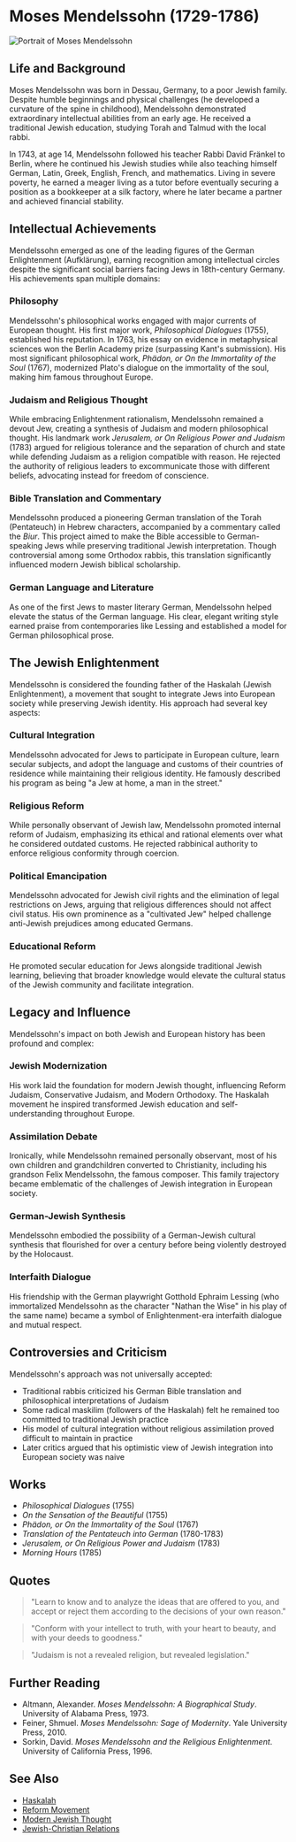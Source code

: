 # Moses Mendelssohn (1729-1786)

![Portrait of Moses Mendelssohn](mendelssohn_portrait.jpg)

## Life and Background

Moses Mendelssohn was born in Dessau, Germany, to a poor Jewish family. Despite humble beginnings and physical challenges (he developed a curvature of the spine in childhood), Mendelssohn demonstrated extraordinary intellectual abilities from an early age. He received a traditional Jewish education, studying Torah and Talmud with the local rabbi.

In 1743, at age 14, Mendelssohn followed his teacher Rabbi David Fränkel to Berlin, where he continued his Jewish studies while also teaching himself German, Latin, Greek, English, French, and mathematics. Living in severe poverty, he earned a meager living as a tutor before eventually securing a position as a bookkeeper at a silk factory, where he later became a partner and achieved financial stability.

## Intellectual Achievements

Mendelssohn emerged as one of the leading figures of the German Enlightenment (Aufklärung), earning recognition among intellectual circles despite the significant social barriers facing Jews in 18th-century Germany. His achievements span multiple domains:

### Philosophy

Mendelssohn's philosophical works engaged with major currents of European thought. His first major work, *Philosophical Dialogues* (1755), established his reputation. In 1763, his essay on evidence in metaphysical sciences won the Berlin Academy prize (surpassing Kant's submission). His most significant philosophical work, *Phädon, or On the Immortality of the Soul* (1767), modernized Plato's dialogue on the immortality of the soul, making him famous throughout Europe.

### Judaism and Religious Thought

While embracing Enlightenment rationalism, Mendelssohn remained a devout Jew, creating a synthesis of Judaism and modern philosophical thought. His landmark work *Jerusalem, or On Religious Power and Judaism* (1783) argued for religious tolerance and the separation of church and state while defending Judaism as a religion compatible with reason. He rejected the authority of religious leaders to excommunicate those with different beliefs, advocating instead for freedom of conscience.

### Bible Translation and Commentary

Mendelssohn produced a pioneering German translation of the Torah (Pentateuch) in Hebrew characters, accompanied by a commentary called the *Biur*. This project aimed to make the Bible accessible to German-speaking Jews while preserving traditional Jewish interpretation. Though controversial among some Orthodox rabbis, this translation significantly influenced modern Jewish biblical scholarship.

### German Language and Literature

As one of the first Jews to master literary German, Mendelssohn helped elevate the status of the German language. His clear, elegant writing style earned praise from contemporaries like Lessing and established a model for German philosophical prose.

## The Jewish Enlightenment

Mendelssohn is considered the founding father of the Haskalah (Jewish Enlightenment), a movement that sought to integrate Jews into European society while preserving Jewish identity. His approach had several key aspects:

### Cultural Integration

Mendelssohn advocated for Jews to participate in European culture, learn secular subjects, and adopt the language and customs of their countries of residence while maintaining their religious identity. He famously described his program as being "a Jew at home, a man in the street."

### Religious Reform

While personally observant of Jewish law, Mendelssohn promoted internal reform of Judaism, emphasizing its ethical and rational elements over what he considered outdated customs. He rejected rabbinical authority to enforce religious conformity through coercion.

### Political Emancipation

Mendelssohn advocated for Jewish civil rights and the elimination of legal restrictions on Jews, arguing that religious differences should not affect civil status. His own prominence as a "cultivated Jew" helped challenge anti-Jewish prejudices among educated Germans.

### Educational Reform

He promoted secular education for Jews alongside traditional Jewish learning, believing that broader knowledge would elevate the cultural status of the Jewish community and facilitate integration.

## Legacy and Influence

Mendelssohn's impact on both Jewish and European history has been profound and complex:

### Jewish Modernization

His work laid the foundation for modern Jewish thought, influencing Reform Judaism, Conservative Judaism, and Modern Orthodoxy. The Haskalah movement he inspired transformed Jewish education and self-understanding throughout Europe.

### Assimilation Debate

Ironically, while Mendelssohn remained personally observant, most of his own children and grandchildren converted to Christianity, including his grandson Felix Mendelssohn, the famous composer. This family trajectory became emblematic of the challenges of Jewish integration in European society.

### German-Jewish Synthesis

Mendelssohn embodied the possibility of a German-Jewish cultural synthesis that flourished for over a century before being violently destroyed by the Holocaust.

### Interfaith Dialogue

His friendship with the German playwright Gotthold Ephraim Lessing (who immortalized Mendelssohn as the character "Nathan the Wise" in his play of the same name) became a symbol of Enlightenment-era interfaith dialogue and mutual respect.

## Controversies and Criticism

Mendelssohn's approach was not universally accepted:

- Traditional rabbis criticized his German Bible translation and philosophical interpretations of Judaism
- Some radical maskilim (followers of the Haskalah) felt he remained too committed to traditional Jewish practice
- His model of cultural integration without religious assimilation proved difficult to maintain in practice
- Later critics argued that his optimistic view of Jewish integration into European society was naive

## Works

- *Philosophical Dialogues* (1755)
- *On the Sensation of the Beautiful* (1755)
- *Phädon, or On the Immortality of the Soul* (1767)
- *Translation of the Pentateuch into German* (1780-1783)
- *Jerusalem, or On Religious Power and Judaism* (1783)
- *Morning Hours* (1785)

## Quotes

> "Learn to know and to analyze the ideas that are offered to you, and accept or reject them according to the decisions of your own reason."

> "Conform with your intellect to truth, with your heart to beauty, and with your deeds to goodness."

> "Judaism is not a revealed religion, but revealed legislation."

## Further Reading

- Altmann, Alexander. *Moses Mendelssohn: A Biographical Study*. University of Alabama Press, 1973.
- Feiner, Shmuel. *Moses Mendelssohn: Sage of Modernity*. Yale University Press, 2010.
- Sorkin, David. *Moses Mendelssohn and the Religious Enlightenment*. University of California Press, 1996.

## See Also

- [Haskalah](../history/haskalah.md)
- [Reform Movement](../denominations/reform_overview.md)
- [Modern Jewish Thought](../beliefs/modern_thought.md)
- [Jewish-Christian Relations](../history/jewish_christian_relations.md)
